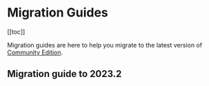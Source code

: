 # Migration Guides
[[toc]]

Migration guides are here to help you migrate to the latest version of [<MainPlatformName /> Community Edition](../mergince/).

## Migration guide to 2023.2

